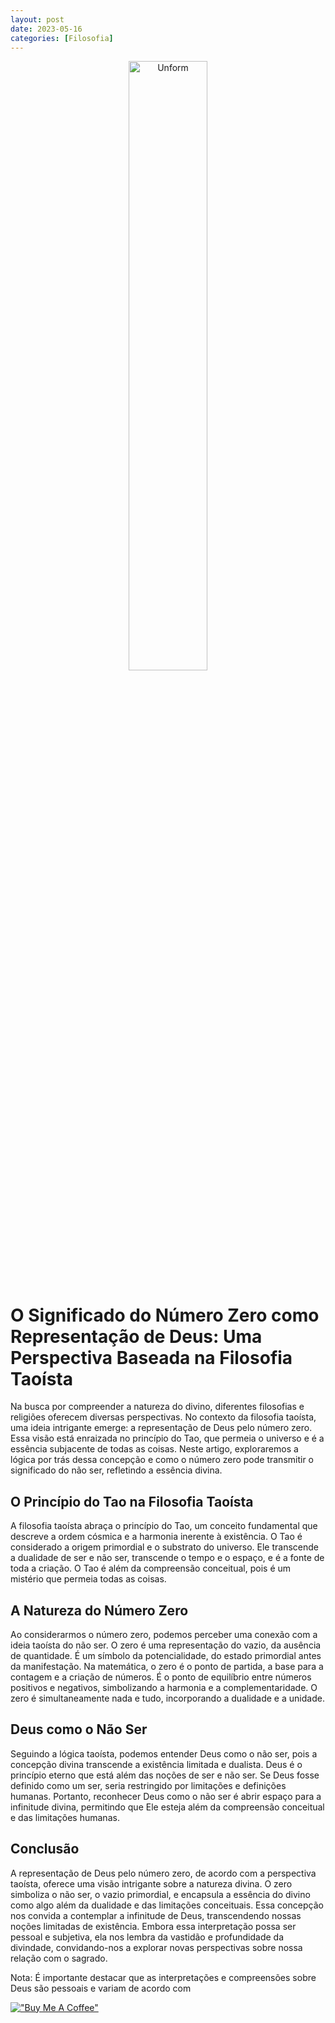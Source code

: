 ```yaml
---
layout: post
date: 2023-05-16
categories: [Filosofia]
---
```


<p align="center">
<img src="{{ site.baseurl }}/images/16--[Artigo]--O_Significado_do_Numero_Zero_como_Representacao_de_Deus__Uma_Perspectiva_Baseada_na_Filosofia_Taoista.png" height="50%" width="50%" alt="Unform" />
</p>


# O Significado do Número Zero como Representação de Deus: Uma Perspectiva Baseada na Filosofia Taoísta

Na busca por compreender a natureza do divino, diferentes filosofias e religiões oferecem diversas perspectivas. No contexto da filosofia taoísta, uma ideia intrigante emerge: a representação de Deus pelo número zero. Essa visão está enraizada no princípio do Tao, que permeia o universo e é a essência subjacente de todas as coisas. Neste artigo, exploraremos a lógica por trás dessa concepção e como o número zero pode transmitir o significado do não ser, refletindo a essência divina.

## O Princípio do Tao na Filosofia Taoísta
A filosofia taoísta abraça o princípio do Tao, um conceito fundamental que descreve a ordem cósmica e a harmonia inerente à existência. O Tao é considerado a origem primordial e o substrato do universo. Ele transcende a dualidade de ser e não ser, transcende o tempo e o espaço, e é a fonte de toda a criação. O Tao é além da compreensão conceitual, pois é um mistério que permeia todas as coisas.

## A Natureza do Número Zero
Ao considerarmos o número zero, podemos perceber uma conexão com a ideia taoísta do não ser. O zero é uma representação do vazio, da ausência de quantidade. É um símbolo da potencialidade, do estado primordial antes da manifestação. Na matemática, o zero é o ponto de partida, a base para a contagem e a criação de números. É o ponto de equilíbrio entre números positivos e negativos, simbolizando a harmonia e a complementaridade. O zero é simultaneamente nada e tudo, incorporando a dualidade e a unidade.

## Deus como o Não Ser
Seguindo a lógica taoísta, podemos entender Deus como o não ser, pois a concepção divina transcende a existência limitada e dualista. Deus é o princípio eterno que está além das noções de ser e não ser. Se Deus fosse definido como um ser, seria restringido por limitações e definições humanas. Portanto, reconhecer Deus como o não ser é abrir espaço para a infinitude divina, permitindo que Ele esteja além da compreensão conceitual e das limitações humanas.

## Conclusão
A representação de Deus pelo número zero, de acordo com a perspectiva taoísta, oferece uma visão intrigante sobre a natureza divina. O zero simboliza o não ser, o vazio primordial, e encapsula a essência do divino como algo além da dualidade e das limitações conceituais. Essa concepção nos convida a contemplar a infinitude de Deus, transcendendo nossas noções limitadas de existência. Embora essa interpretação possa ser pessoal e subjetiva, ela nos lembra da vastidão e profundidade da divindade, convidando-nos a explorar novas perspectivas sobre nossa relação com o sagrado.

Nota: É importante destacar que as interpretações e compreensões sobre Deus são pessoais e variam de acordo com

[!["Buy Me A Coffee"](https://user-images.githubusercontent.com/1376749/120938564-50c59780-c6e1-11eb-814f-22a0399623c5.png)](https://www.buymeacoffee.com/govinda777)